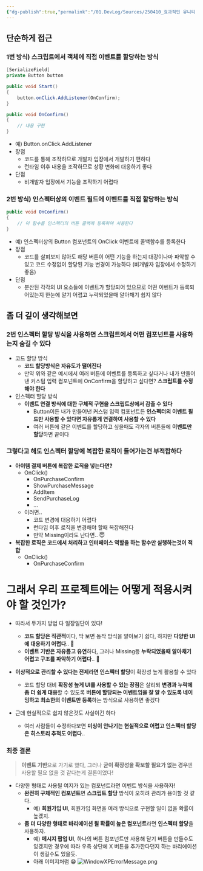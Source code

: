 ```yaml
---
{"dg-publish":true,"permalink":"/01.DevLog/Sources/250410_효과적인 유니티 이벤트 할당 방식에 대한 고민/"}
---
```


## 단순하게 접근

### 1번 방식) 스크립트에서 객체에 직접 이벤트를 할당하는 방식

```csharp
[SerializeField]
private Button button

public void Start()
{
	button.onClick.AddListener(OnConfirm);
}

public void OnConfirm()
{
    // 내용 구현
}
```

- 예) Button.onClick.AddListener
- 장점
    - 코드를 통해 조작하므로 개발자 입장에서 개발하기 편하다
    - 런타임 이후 내용을 조작하므로 상황 변화에 대응하기 좋다
- 단점
    - 비개발자 입장에서 기능을 조작하기 어렵다

### 2번 방식) 인스펙터상의 이벤트 필드에 이벤트를 직접 할당하는 방식

```csharp
public void OnConfirm()
{
	// 이 함수를 인스펙터의 버튼 콜백에 등록하여 사용한다
}
```

- 예) 인스펙터상의 Button 컴포넌트의 OnClick 이벤트에 콜백함수를 등록한다
- 장점
    - 코드를 살펴보지 않아도 해당 버튼이 어떤 기능을 하는지 대강이나마 파악할 수 있고 코드 수정없이 할당된 기능 변경이 가능하다 (비개발자 입장에서 수정하기 좋음)
- 단점
    - 분산된 각각의 UI 요소들에 이벤트가 할당되어 있으므로 어떤 이벤트가 등록되어있는지 한눈에 알기 어렵고 누락되었을때 알아채기 쉽지 않다

## 좀 더 깊이 생각해보면

### 2번 인스펙터 할당 방식을 사용하면 스크립트에서 어떤 컴포넌트를 사용하는지 숨길 수 있다

- 코드 할당 방식
    - **코드 할당방식은 자유도가 떨어진다**
    - 만약 위와 같은 예시에서 여러 버튼에 이벤트를 등록하고 싶다거나 내가 만들어낸 커스텀 입력 컴포넌트에 OnConfirm을 할당하고 싶다면? **스크립트를 수정해야 한다**
- 인스펙터 할당 방식
    - **이벤트 연결 방식에 대한 구체적 구현을 스크립트상에서 감출 수 있다**
        - Button이든 내가 만들어낸 커스텀 입력 컴포넌트든 **인스펙터의 이벤트 필드만 사용할 수 있다면 자유롭게 연결하여 사용할 수 있다**
        - 여러 버튼에 같은 이벤트를 할당하고 싶을때도 각자의 버튼들에 **이벤트만 할당**하면 끝이다

### 그렇다고 해도 인스펙터 할당에 복잡한 로직이 들어가는건 부적합하다

- **아이템 결제 버튼에 복잡한 로직을 넣는다면?**
    - OnClick()
        - OnPurchaseConfirm
        - ShowPurchaseMessage
        - AddItem
        - SendPurchaseLog
        - …
    - 이러면..
        - 코드 변경에 대응하기 어렵다
        - 런타임 이후 로직을 변경해야 할때 복잡해진다
        - 만약 Missing이라도 난다면.. 😇
- **복잡한 로직은 코드에서 처리하고 인터페이스 역할을 하는 함수만 실행하는것이 적합**
    - OnClick()
        - OnPurchaseConfirm

# 그래서 우리 프로젝트에는 어떻게 적용시켜야 할 것인가?

* 따라서 두가지 방법 다 일장일단이 있다!
    - **코드 할당은 직관적**이다, 딱 보면 동작 방식을 알아보기 쉽다, 하지만 **다양한 UI에 대응하기 어렵다**.. 🥲
    - **이벤트 기반은 자유롭고 유연**하다, 그러나 Missing등 **누락되었을때 알아채기 어렵고 구조를 파악하기 어렵다**.. 🥹

* **이상적으로 관리할 수 있다는 전제라면 인스펙터 할당**이 확장성 높게 활용할 수 있다
	* 코드 할당 대비 **확장성 높게 UI를 사용할 수 있는 장점**은 살리되 **변경과 누락에 좀 더 쉽게 대응**할 수 있도록 **버튼에 할당되는 이벤트임을 잘 알 수 있도록 네이밍하고** **최소한의 이벤트만 등록**하는 방식으로 사용하면 좋겠다

* 근데 현실적으로 쉽지 않은것도 사실이긴 하다
	* 여러 사람들이 수정하다보면 **미싱이 안나기는 현실적으로 어렵고 인스펙터 할당은 히스토리 추적도 어렵다**..

### 최종 결론

> **이벤트 기반**으로 가기로 했다, 그러나 **굳이 확장성을 확보할 필요가 없는 경우**엔 사용할 필요 없을 것 같다는게 결론이었다!

* 다양한 형태로 사용될 여지가 있는 컴포넌트라면 이벤트 방식을 사용하자!
    * **완전히 구체적인 컴포넌트**면 **스크립트 할당** 방식이 오히려 관리가 용이할 것 같다.
        * 예) **회원가입 UI**, 회원가입 화면을 여러 방식으로 구현할 일이 없을 확률이 높겠지.
    * **좀 더 다양한 형태로 바리에이션 될 확률이 높은 컴포넌트**라면 **인스펙터 할당**을 사용하자.
        * 예) **메시지 팝업 UI**, 하나의 버튼 컴포넌트만 사용해 닫기 버튼을 만들수도 있겠지만 경우에 따라 우측 상단에 X 버튼을 추가한다던지 하는 바리에이션이 생길수도 있을듯.
        * 아래 이미지처럼 😁
![WindowXPErrorMessage.png](/img/user/01.DevLog/Sources/Files/WindowXPErrorMessage.png)


